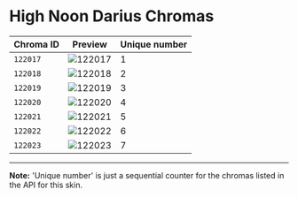 # High Noon Darius Chromas

| Chroma ID | Preview | Unique number |
|---|---|---|
| `122017` | ![122017](https://raw.communitydragon.org/latest/plugins/rcp-be-lol-game-data/global/default/v1/champion-chroma-images/122/122017.png) | 1 |
| `122018` | ![122018](https://raw.communitydragon.org/latest/plugins/rcp-be-lol-game-data/global/default/v1/champion-chroma-images/122/122018.png) | 2 |
| `122019` | ![122019](https://raw.communitydragon.org/latest/plugins/rcp-be-lol-game-data/global/default/v1/champion-chroma-images/122/122019.png) | 3 |
| `122020` | ![122020](https://raw.communitydragon.org/latest/plugins/rcp-be-lol-game-data/global/default/v1/champion-chroma-images/122/122020.png) | 4 |
| `122021` | ![122021](https://raw.communitydragon.org/latest/plugins/rcp-be-lol-game-data/global/default/v1/champion-chroma-images/122/122021.png) | 5 |
| `122022` | ![122022](https://raw.communitydragon.org/latest/plugins/rcp-be-lol-game-data/global/default/v1/champion-chroma-images/122/122022.png) | 6 |
| `122023` | ![122023](https://raw.communitydragon.org/latest/plugins/rcp-be-lol-game-data/global/default/v1/champion-chroma-images/122/122023.png) | 7 |

---

**Note:** 'Unique number' is just a sequential counter for the chromas listed in the API for this skin.